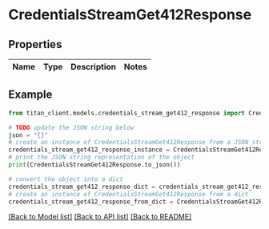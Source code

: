 # CredentialsStreamGet412Response


## Properties

Name | Type | Description | Notes
------------ | ------------- | ------------- | -------------

## Example

```python
from titan_client.models.credentials_stream_get412_response import CredentialsStreamGet412Response

# TODO update the JSON string below
json = "{}"
# create an instance of CredentialsStreamGet412Response from a JSON string
credentials_stream_get412_response_instance = CredentialsStreamGet412Response.from_json(json)
# print the JSON string representation of the object
print(CredentialsStreamGet412Response.to_json())

# convert the object into a dict
credentials_stream_get412_response_dict = credentials_stream_get412_response_instance.to_dict()
# create an instance of CredentialsStreamGet412Response from a dict
credentials_stream_get412_response_from_dict = CredentialsStreamGet412Response.from_dict(credentials_stream_get412_response_dict)
```
[[Back to Model list]](../README.md#documentation-for-models) [[Back to API list]](../README.md#documentation-for-api-endpoints) [[Back to README]](../README.md)


